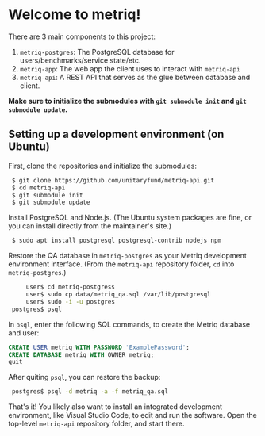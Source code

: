 # Welcome to metriq!

There are 3 main components to this project:

1. `metriq-postgres`: The PostgreSQL database for users/benchmarks/service state/etc.
2. `metriq-app`: The web app the client uses to interact with `metriq-api`
3. `metriq-api`: A REST API that serves as the glue between database and client.

**Make sure to initialize the submodules with `git submodule init` and `git submodule update`.**

## Setting up a development environment (on Ubuntu)

First, clone the repositories and initialize the submodules:

```sh
 $ git clone https://github.com/unitaryfund/metriq-api.git
 $ cd metriq-api
 $ git submodule init
 $ git submodule update
```
 
Install PostgreSQL and Node.js. (The Ubuntu system packages are fine, or you can install directly from the maintainer's site.)

```sh
 $ sudo apt install postgresql postgresql-contrib nodejs npm
```

Restore the QA database in `metriq-postgres` as your Metriq development environment interface. (From the `metriq-api` repository folder, `cd` into `metriq-postgres`.)

```sh
     user$ cd metriq-postgress
     user$ sudo cp data/metriq_qa.sql /var/lib/postgresql
     user$ sudo -i -u postgres
 postgres$ psql
```

In `psql`, enter the following SQL commands, to create the Metriq database and user:
```sql
CREATE USER metriq WITH PASSWORD 'ExamplePassword';
CREATE DATABASE metriq WITH OWNER metriq;
quit
```

After quiting `psql`, you can restore the backup:
```sh
 postgres$ psql -d metriq -a -f metriq_qa.sql
```

That's it! You likely also want to install an integrated development environment, like Visual Studio Code, to edit and run the software. Open the top-level `metriq-api` repository folder, and start there.
